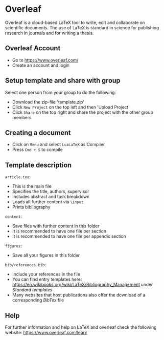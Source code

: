 # Overleaf

Overleaf is a cloud-based LaTeX tool to write, edit and collaborate on scientific documents. The use of LaTeX is standard in science for publishing research in journals and for writing a thesis.


## Overleaf Account
-	Go to https://www.overleaf.com/
-	Create an account and login

## Setup template and share with group

Select one person from your group to do the following:

-	Download the zip-file 'template.zip'
-	Click `New Project` on the top left and then 'Upload Project'
-	Click `Share` on the top right and share the project with the other group members

## Creating a document
-	Click on `Menu` and select `LuaLaTeX` as Compiler
-	Press `Cmd + S` to compile

## Template description
`article.tex`: 
- This is the main file
- Specifies the title, authors, supervisor
- Includes abstract and task breakdown
- Loads all further content via `\input`
- Prints bibliography

`content`:
- Save files with further content in this folder
- It is recommended to have one file per section
- It is recommended to have one file per appendix section

`figures`:
- Save all your figures in this folder

`bib/references.bib`:
- Include your references in the file
- You can find entry templates here: https://en.wikibooks.org/wiki/LaTeX/Bibliography_Management under *Standard templates*
- Many websites that host publications also offer the download of a corresponding *BibTex* file

## Help

For further information and help on LaTeX and overleaf check the following website: https://www.overleaf.com/learn
